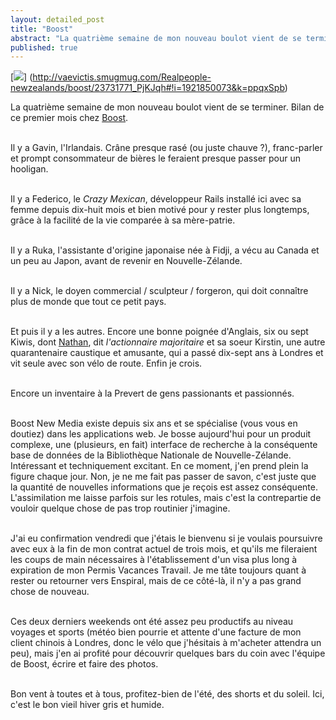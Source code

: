 ```yaml
---
layout: detailed_post
title: "Boost"
abstract: "La quatrième semaine de mon nouveau boulot vient de se terminer. Bilan de ce premier mois chez Boost."
published: true
---
```

[<img src="http://vaevictis.smugmug.com/Realpeople-newzealands/boost/i-ppqxSpb/0/S/DSC2261-S.jpg">] (http://vaevictis.smugmug.com/Realpeople-newzealands/boost/23731771_PjKJqh#!i=1921850073&k=ppqxSpb)

La quatrième semaine de mon nouveau boulot vient de se terminer. Bilan de ce premier mois chez [Boost](http://www.boost.co.nz/).
<br />
<br />

Il y a Gavin, l'Irlandais. Crâne presque rasé (ou juste chauve ?), franc-parler et prompt consommateur de bières le feraient presque passer pour un hooligan.
<br />
<br />

Il y a Federico, le _Crazy Mexican_, développeur Rails installé ici avec sa femme depuis dix-huit mois et bien motivé pour y rester plus longtemps, grâce à la facilité de la vie comparée à sa mère-patrie.
<br />
<br />

Il y a Ruka, l'assistante d'origine japonaise née à Fidji, a vécu au Canada et un peu au Japon, avant de revenir en Nouvelle-Zélande.
<br />
<br />

Il y a Nick, le doyen commercial / sculpteur / forgeron, qui doit connaître plus de monde que tout ce petit pays.
<br />
<br />

Et puis il y a les autres. Encore une bonne poignée d'Anglais, six ou sept Kiwis, dont [Nathan](http://500px.com/nathandonaldson), dit _l'actionnaire majoritaire_ et sa soeur Kirstin, une autre quarantenaire caustique et amusante, qui a passé dix-sept ans à Londres et vit seule avec son vélo de route. Enfin je crois.
<br />
<br />

Encore un inventaire à la Prevert de gens passionants et passionnés.
<br />
<br />

Boost New Media existe depuis six ans et se spécialise (vous vous en doutiez) dans les applications web. Je bosse aujourd'hui pour un produit complexe, une (plusieurs, en fait) interface de recherche à la conséquente base de données de la Bibliothèque Nationale de Nouvelle-Zélande. Intéressant et techniquement excitant. En ce moment, j'en prend plein la figure chaque jour. Non, je ne me fait pas passer de savon, c'est juste que la quantité de nouvelles informations que je reçois est assez conséquente. L'assimilation me laisse parfois sur les rotules, mais c'est la contrepartie de vouloir quelque chose de pas trop routinier j'imagine.
<br />
<br />

J'ai eu confirmation vendredi que j'étais le bienvenu si je voulais poursuivre avec eux à la fin de mon contrat actuel de trois mois, et qu'ils me fileraient les coups de main nécessaires à l'établissement d'un visa plus long à expiration de mon Permis Vacances Travail. Je me tâte toujours quant à rester ou retourner vers Enspiral, mais de ce côté-là, il n'y a pas grand chose de nouveau.
<br />
<br />

Ces deux derniers weekends ont été assez peu productifs au niveau voyages et sports (météo bien pourrie et attente d'une facture de mon client chinois à Londres, donc le vélo que j'hésitais à m'acheter attendra un peu), mais j'en ai profité pour découvrir quelques bars du coin avec l'équipe de Boost, écrire et faire des photos.
<br />
<br />

Bon vent à toutes et à tous, profitez-bien de l'été, des shorts et du soleil. Ici, c'est le bon vieil hiver gris et humide.